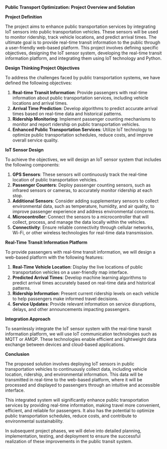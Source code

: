 **Public Transport Optimization: Project Overview and Solution** 

**Project Definition** 

The project aims to enhance public transportation services by integrating IoT sensors into public transportation vehicles. These sensors will be used to monitor ridership, track vehicle locations, and predict arrival times. The ultimate goal is to provide real-time transit information to the public through a user-friendly web-based platform. This project involves defining specific objectives, designing the IoT sensor system, developing the real-time transit information platform, and integrating them using IoT technology and Python. 

**Design Thinking Project Objectives** 

To address the challenges faced by public transportation systems, we have defined the following objectives: 

1. **Real-time Transit Information**: Provide passengers with real-time information about public transportation services, including vehicle locations and arrival times. 
1. **Arrival Time Prediction**: Develop algorithms to predict accurate arrival times based on real-time data and historical patterns. 
1. **Ridership Monitoring**: Implement passenger counting mechanisms to monitor and report ridership on public transportation vehicles. 
1. **Enhanced Public Transportation Services**: Utilize IoT technology to optimize public transportation schedules, reduce costs, and improve overall service quality. 

**IoT Sensor Design** 

To achieve the objectives, we will design an IoT sensor system that includes the following components: 

1. **GPS Sensors**: These sensors will continuously track the real-time location of public transportation vehicles. 
1. **Passenger Counters**: Deploy passenger counting sensors, such as infrared sensors or cameras, to accurately monitor ridership at each stop. 
1. **Additional Sensors**: Consider adding supplementary sensors to collect environmental data, such as temperature, humidity, and air quality, to improve passenger experience and address environmental concerns. 
1. **Microcontroller**: Connect the sensors to a microcontroller that will collect, process, and manage the data locally within the vehicles. 
1. **Connectivity**: Ensure reliable connectivity through cellular networks, Wi-Fi, or other wireless technologies for real-time data transmission. 

**Real-Time Transit Information Platform** 

To provide passengers with real-time transit information, we will design a web-based platform with the following features: 

1. **Real-Time Vehicle Location**: Display the live locations of public transportation vehicles on a user-friendly map interface. 
1. **Predicted Arrival Times**: Develop machine learning algorithms to predict arrival times accurately based on real-time data and historical patterns. 
1. **Ridership Information**: Present current ridership levels on each vehicle to help passengers make informed travel decisions. 
1. **Service Updates**: Provide relevant information on service disruptions, delays, and other announcements impacting passengers. 

**Integration Approach** 

To seamlessly integrate the IoT sensor system with the real-time transit information platform, we will use IoT communication technologies such as MQTT or AMQP. These technologies enable efficient and lightweight data exchange between devices and cloud-based applications. 

**Conclusion** 

The proposed solution involves deploying IoT sensors in public transportation vehicles to continuously collect data, including vehicle location, ridership, and environmental information. This data will be transmitted in real-time to the web-based platform, where it will be processed and displayed to passengers through an intuitive and accessible interface. 

This integrated system will significantly enhance public transportation services by providing real-time information, making travel more convenient, efficient, and reliable for passengers. It also has the potential to optimize public transportation schedules, reduce costs, and contribute to environmental sustainability. 

In subsequent project phases, we will delve into detailed planning, implementation, testing, and deployment to ensure the successful realization of these improvements in the public transit system. 

